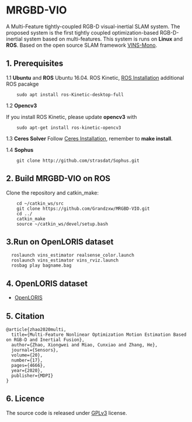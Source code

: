 # MRGBD-VIO
A Multi-Feature tightly-coupled RGB-D visual-inertial SLAM system. The proposed system is the first tightly coupled optimization-based RGB-D-inertial system based on multi-features. This system is runs on **Linux** and **ROS**. Based on the open source SLAM framework [VINS-Mono](https://github.com/HKUST-Aerial-Robotics/VINS-Mono).

## 1. Prerequisites
1.1 **Ubuntu** and **ROS**
Ubuntu 16.04. ROS Kinetic, [ROS Installation](http://wiki.ros.org/indigo/Installation/Ubuntu)
additional ROS pacakge

```
    sudo apt install ros-Kinetic-desktop-full
```

1.2 **Opencv3**

If you install ROS Kinetic, please update **opencv3** with 
```
    sudo apt-get install ros-kinetic-opencv3
```
1.3 **Ceres Solver**
Follow [Ceres Installation](http://ceres-solver.org/installation.html), remember to **make install**.

1.4 **Sophus**
```
    git clone http://github.com/strasdat/Sophus.git
```

## 2. Build MRGBD-VIO on ROS
Clone the repository and catkin_make:
```
    cd ~/catkin_ws/src
    git clone https://github.com/Grandzxw/MRGBD-VIO.git
    cd ../
    catkin_make
    source ~/catkin_ws/devel/setup.bash
```

## 3.Run on OpenLORIS dataset

```
  roslaunch vins_estimator realsense_color.launch
  roslaunch vins_estimator vins_rviz.launch
  rosbag play bagname.bag
```
## 4. OpenLORIS dataset

+ [OpenLORIS](https://github.com/lifelong-robotic-vision/lifelong-slam)

## 5. Citation
```
@article{zhao2020multi,
  title={Multi-Feature Nonlinear Optimization Motion Estimation Based on RGB-D and Inertial Fusion},
  author={Zhao, Xiongwei and Miao, Cunxiao and Zhang, He},
  journal={Sensors},
  volume={20},
  number={17},
  pages={4666},
  year={2020},
  publisher={MDPI}
}
```


## 6. Licence
The source code is released under [GPLv3](http://www.gnu.org/licenses/) license.

